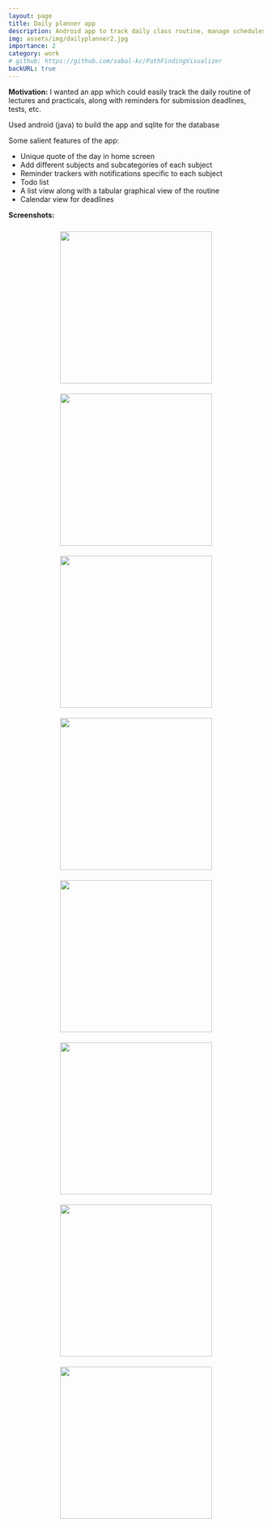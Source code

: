 ```yaml
---
layout: page
title: Daily planner app
description: Android app to track daily class routine, manage schedules and add reminders
img: assets/img/dailyplanner2.jpg
importance: 2
category: work
# github: https://github.com/sabal-kc/PathFindingVisualizer
backURL: true
---
```


<b>Motivation:</b>
I wanted an app which could easily track the daily routine of lectures and practicals, along with reminders for submission deadlines, tests, etc.

Used android (java) to build the app and sqlite for the database

Some salient features of the app:

<ul>
    <li> Unique quote of the day in home screen </li>
    <li> Add different subjects and subcategories of each subject</li>
    <li> Reminder trackers with notifications specific to each subject </li>
    <li> Todo list </li>
    <li> A list view along with a tabular graphical view of the routine </li>
    <li> Calendar view for deadlines </li>
</ul>

<b>Screenshots:</b>

<section style="text-align:center;">
<img src="/assets/img/planner_ss/com.sk.dailyplanner1.jpg" style="width:300px; height:auto; margin:10px;" />
<img src="/assets/img/planner_ss/com.sk.dailyplanner2.jpg" style="width:300px; height:auto; margin:10px;" />
<img src="/assets/img/planner_ss/1com.sk.dailyplanner.jpg" style="width:300px; height:auto; margin:10px;" />
<img src="/assets/img/planner_ss/2com.sk.dailyplanner.jpg" style="width:300px; height:auto; margin:10px;" />
<img src="/assets/img/planner_ss/3com.sk.dailyplanner.jpg" style="width:300px; height:auto; margin:10px;" />
<img src="/assets/img/planner_ss/4com.sk.dailyplanner.jpg" style="width:300px; height:auto; margin:10px;" />
<img src="/assets/img/planner_ss/5com.sk.dailyplanner.jpg" style="width:300px; height:auto; margin:10px;" />
<img src="/assets/img/planner_ss/6com.sk.dailyplanner.jpg" style="width:300px; height:auto; margin:10px;" />
</section>

